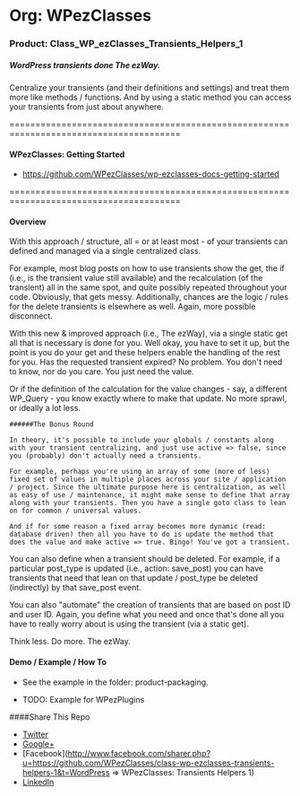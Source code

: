 # Org: WPezClasses
### Product: Class_WP_ezClasses_Transients_Helpers_1

##### WordPress transients done The ezWay. 

Centralize your transients (and their definitions and settings) and treat them more like methods / functions. And by using a static method
you can access your transients from just about anywhere. 

=======================================================================================

#### WPezClasses: Getting Started
- https://github.com/WPezClasses/wp-ezclasses-docs-getting-started

=======================================================================================


#### Overview

With this approach / structure, all = or at least most - of your transients can defined and managed via a single centralized class. 

For example, most blog posts on how to use transients show the get, the if (i.e., is the transient value still available) and the recalculation (of the transient) all in the same spot, and quite possibly repeated throughout your code. Obviously, that gets messy. Additionally, chances are the logic / rules for the delete transients is elsewhere as well.  Again, more possible disconnect.  

With this new & improved approach (i.e., The ezWay), via a single static get all that  is necessary is done for you. Well okay, you have to set it up, but the point is you do your get and these helpers enable the handling of the rest for you. Has the requested transient expired? No problem. You don't need to know, nor do you care. You just need the value.

Or if the definition of the calculation for the value changes - say, a different WP_Query - you know exactly where to make that update. No more sprawl, or ideally a lot less. 

```
######The Bonus Round

In theory, it's possible to include your globals / constants along with your transient centralizing, and just use active => false, since you (probably) don't actually need a transients.

For example, perhaps you're using an array of some (more of less) fixed set of values in multiple places across your site / application / project. Since the ultimate purpose here is centralization, as well as easy of use / maintenance, it might make sense to define that array along with your transients. Then you have a single goto class to lean on for common / universal values.

And if for some reason a fixed array becomes more dynamic (read: database driven) then all you have to do is update the method that does the value and make active => true. Bingo! You've got a transient.

```

You can also define when a transient should be deleted. For example, if a particular post_type is updated (i.e., action: save_post) you can have transients that need that lean on that update / post_type be deleted (indirectly) by that save_post event. 

You can also "automate" the creation of transients that are based on post ID and user ID. Again, you define what you need and once that's done all you have to really worry about is using the transient (via a static get). 

Think less. Do more. The ezWay.


#### Demo / Example / How To

- See the example in the folder: product-packaging.

- TODO: Example for WPezPlugins


####Share This Repo

+ [Twitter](http://twitter.com/share?url=https%3A%2F%2Fgithub.com%2FWPezClasses%2Fclass-wp-ezclasses-transients-helpers-1%2F&text=%23WordPress%20%3D%3E%20WPezClasses%20-%20Transients%3A%20Helpers%201%20%23GitHub%20%40WPezClasses%20Please%20RT)
+ [Google+](https://plus.google.com/share?url=https%3A%2F%2Fgithub.com%2FWPezClasses%2Fclass-wp-ezclasses-transients-helpers-1%0A&title=WordPress%20%3D%3E%20WPezClasses%20-%20Transients%3A%20Helpers%201)
+ [Facebook](http://www.facebook.com/sharer.php?u=https://github.com/WPezClasses/class-wp-ezclasses-transients-helpers-1&t=WordPress => WPezClasses: Transients Helpers 1)
+ [LinkedIn](http://www.linkedin.com/shareArticle?mini=true&url=https%3A%2F%2Fgithub.com%2FWPezClasses%2Fclass-wp-ezclasses-transients-helpers-1&title=WordPress%20%3D%3E%20WPezClasses%20-%20Transients%3A%20Helpers%201%20&summary=WordPress%20Transients%20done%20The%20ezWay.%0A)
